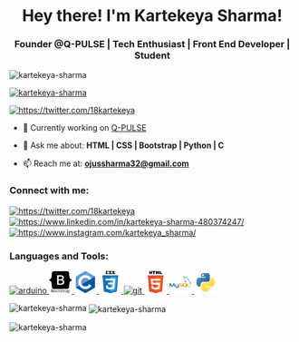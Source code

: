 <h1 align="center">Hey there! I'm Kartekeya Sharma!</h1>
<h3 align="center">Founder @Q-PULSE | Tech Enthusiast | Front End Developer | Student</h3>

<p align="left"> <img src="https://komarev.com/ghpvc/?username=kartekeya-sharma&label=Profile%20views&color=0e75b6&style=flat" alt="kartekeya-sharma" /> </p>

<p align="left"> <a href="https://github.com/ryo-ma/github-profile-trophy"><img src="https://github-profile-trophy.vercel.app/?username=kartekeya-sharma" alt="kartekeya-sharma" /></a> </p>

<p align="left"> <a href="https://twitter.com/https://twitter.com/18kartekeya" target="blank"><img src="https://img.shields.io/twitter/follow/https://twitter.com/18kartekeya?logo=twitter&style=for-the-badge" alt="https://twitter.com/18kartekeya" /></a> </p>

- 🔭 Currently working on [Q-PULSE](https://kartekeya-sharma.github.io/Q-PULSE.github.io/)

- 💬 Ask me about: **HTML | CSS | Bootstrap | Python | C**

- 📫 Reach me at: **ojussharma32@gmail.com**

<h3 align="left">Connect with me:</h3>
<p align="left">
<a href="https://twitter.com/https://twitter.com/18kartekeya" target="blank"><img align="center" src="https://raw.githubusercontent.com/rahuldkjain/github-profile-readme-generator/master/src/images/icons/Social/twitter.svg" alt="https://twitter.com/18kartekeya" height="30" width="40" /></a>
<a href="https://linkedin.com/in/https://www.linkedin.com/in/kartekeya-sharma-480374247/" target="blank"><img align="center" src="https://raw.githubusercontent.com/rahuldkjain/github-profile-readme-generator/master/src/images/icons/Social/linked-in-alt.svg" alt="https://www.linkedin.com/in/kartekeya-sharma-480374247/" height="30" width="40" /></a>
<a href="https://instagram.com/https://www.instagram.com/kartekeya_sharma/" target="blank"><img align="center" src="https://raw.githubusercontent.com/rahuldkjain/github-profile-readme-generator/master/src/images/icons/Social/instagram.svg" alt="https://www.instagram.com/kartekeya_sharma/" height="30" width="40" /></a>
</p>

<h3 align="left">Languages and Tools:</h3>
<p align="left"> <a href="https://www.arduino.cc/" target="_blank" rel="noreferrer"> <img src="https://cdn.worldvectorlogo.com/logos/arduino-1.svg" alt="arduino" width="40" height="40"/> </a> <a href="https://getbootstrap.com" target="_blank" rel="noreferrer"> <img src="https://raw.githubusercontent.com/devicons/devicon/master/icons/bootstrap/bootstrap-plain-wordmark.svg" alt="bootstrap" width="40" height="40"/> </a> <a href="https://www.cprogramming.com/" target="_blank" rel="noreferrer"> <img src="https://raw.githubusercontent.com/devicons/devicon/master/icons/c/c-original.svg" alt="c" width="40" height="40"/> </a> <a href="https://www.w3schools.com/css/" target="_blank" rel="noreferrer"> <img src="https://raw.githubusercontent.com/devicons/devicon/master/icons/css3/css3-original-wordmark.svg" alt="css3" width="40" height="40"/> </a> <a href="https://git-scm.com/" target="_blank" rel="noreferrer"> <img src="https://www.vectorlogo.zone/logos/git-scm/git-scm-icon.svg" alt="git" width="40" height="40"/> </a> <a href="https://www.w3.org/html/" target="_blank" rel="noreferrer"> <img src="https://raw.githubusercontent.com/devicons/devicon/master/icons/html5/html5-original-wordmark.svg" alt="html5" width="40" height="40"/> </a> <a href="https://www.mysql.com/" target="_blank" rel="noreferrer"> <img src="https://raw.githubusercontent.com/devicons/devicon/master/icons/mysql/mysql-original-wordmark.svg" alt="mysql" width="40" height="40"/> </a> <a href="https://www.python.org" target="_blank" rel="noreferrer"> <img src="https://raw.githubusercontent.com/devicons/devicon/master/icons/python/python-original.svg" alt="python" width="40" height="40"/> </a> </p>

<p><img align="left" src="https://github-readme-stats.vercel.app/api/top-langs?username=kartekeya-sharma&show_icons=true&locale=en&layout=compact" alt="kartekeya-sharma" /></p>

<p>&nbsp;<img align="center" src="https://github-readme-stats.vercel.app/api?username=kartekeya-sharma&show_icons=true&locale=en" alt="kartekeya-sharma" /></p>

<p><img align="center" src="https://github-readme-streak-stats.herokuapp.com/?user=kartekeya-sharma&" alt="kartekeya-sharma" /></p>
